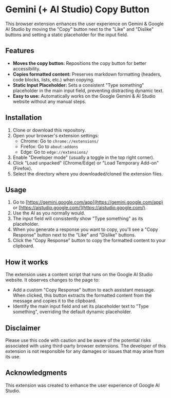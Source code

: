 # Gemini (+ AI Studio) Copy Button

This browser extension enhances the user experience on Gemini & Google AI Studio by moving the "Copy" button next to the "Like" and "Dislike" buttons and setting a static placeholder for the input field.

## Features

-   **Moves the copy button:** Repositions the copy button for better accessibility.
-   **Copies formatted content:** Preserves markdown formatting (headers, code blocks, lists, etc.) when copying.
-   **Static Input Placeholder:** Sets a consistent "Type something" placeholder in the main input field, preventing distracting dynamic text.
-   **Easy to use:** Automatically works on the Google Gemini & AI Studio website without any manual steps.

## Installation

1.  Clone or download this repository.
2.  Open your browser's extension settings:
    *   Chrome: Go to `chrome://extensions/`
    *   Firefox: Go to `about:addons`
    *   Edge: Go to `edge://extensions/`
3.  Enable "Developer mode" (usually a toggle in the top right corner).
4.  Click "Load unpacked" (Chrome/Edge) or "Load Temporary Add-on" (Firefox).
5.  Select the directory where you downloaded/cloned the extension files.

## Usage

1.  Go to [https://gemini.google.com/app](https://gemini.google.com/app) or [https://aistudio.google.com/](https://aistudio.google.com/).
2.  Use the AI as you normally would.
3.  The input field will consistently show "Type something" as its placeholder.
4.  When you generate a response you want to copy, you'll see a "Copy Response" button next to the "Like" and "Dislike" buttons.
5.  Click the "Copy Response" button to copy the formatted content to your clipboard.

## How it works

The extension uses a content script that runs on the Google AI Studio website. It observes changes to the page to:
-   Add a custom "Copy Response" button to each assistant message. When clicked, this button extracts the formatted content from the message and copies it to the clipboard.
-   Identify the main input field and set its placeholder text to "Type something", overriding the default dynamic placeholder.

## Disclaimer

Please use this code with caution and be aware of the potential risks associated with using third-party browser extensions. The developer of this extension is not responsible for any damages or issues that may arise from its use.

## Acknowledgments

This extension was created to enhance the user experience of Google AI Studio.
